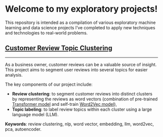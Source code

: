# Welcome to my exploratory projects!

This repository is intended as a compilation of various exploratory machine learning and data science projects I've completed to apply new techniques and technologies to real-world problems.

## [Customer Review Topic Clustering](https://github.com/fandayp/exploratory_projects/blob/main/customer-review-topic-clustering.ipynb)

---

As a business owner, customer reviews can be a valuable source of insight. This project aims to segment user reviews into several topics for easier analysis.

The key components of our project include:
- **Review clustering**: to segment customer reviews into distinct clusters by representing the reviews as word vectors (combination of pre-trained [Transformer model](https://github.com/UKPLab/sentence-transformers) and self-train [Word2Vec model](https://radimrehurek.com/gensim/models/word2vec.html)),
- **Topic labeling**: to label review topics within each cluster using a large language model (LLM).

**Keywords**: review clustering, nlp, word vector, embedding, llm, word2vec, pca, autoencoder.
